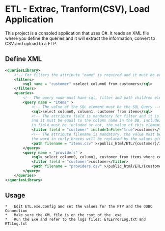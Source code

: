 # ETL - Extrac, Tranform(CSV), Load Application

This project is a consoled application that uses C#. It reads an XML file where you define the queries and it will extract the information, convert to CSV and upload to a FTP.

## Define XML
```xml
<queriesLibrary>
	<!-- For filters the attribute "name" is required and it must be equal to the column name in the DB -->
	<filters>       
		<sql name = "customer" >select column0 from customers</sql>        				
	</filters>
	<queries>
        <!-- The query node must have sql, filter and path children elements -->
		<query name = "items" >
			<!-- The value of the SQL element must be the SQL Query -->
            <sql>select column0, column1, customer from items</sql>
			<!-- The attribute field is mandatory for filter and it is used in the sql statement,
			and it must be equal to the column name in the DB, includeInFile tells if the column given 
			in field must be included or not, the value of this element is used to match with the filters element-->
			<filter field = "customer" includeInFile="true">customer</filter>
			<!-- The attribute filename is mandatory, the value must be the current path
			the word in curly braces will be replaced by the values given by the filter of this query element -->
            <path filename = "items.csv" >/public_html/ETL/{customer}/items/</path>
        </query>        
        <query name = "providers" >
            <sql> select column0, column1, customer from items where column3 &gt; 0 </sql>
            <filter field = "customer">customer</filter>
            <path filename = "providers.csv" >/public_html/ETL/{customer}/providers/</path>
        </query>      
	</queries>
</queriesLibrary>
```

## Usage
	*	Edit ETL.exe.config and set the values for the FTP and the ODBC Connection
	*   Make sure the XML file is on the root of the .exe
	*	Run the Exe and refer to the logs files: ETLErrorLog.txt and ETLLog.txt